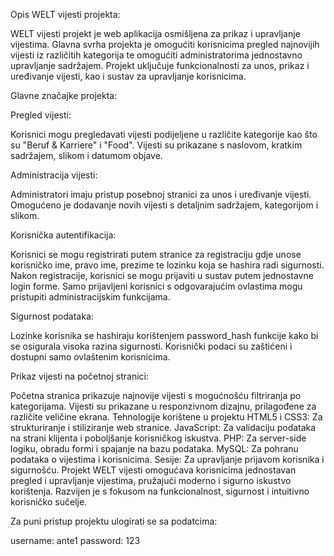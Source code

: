 Opis WELT vijesti projekta:

WELT vijesti projekt je web aplikacija osmišljena za prikaz i upravljanje vijestima. Glavna svrha projekta je omogućiti korisnicima pregled najnovijih vijesti iz različitih kategorija te omogućiti administratorima jednostavno upravljanje sadržajem. Projekt uključuje funkcionalnosti za unos, prikaz i uređivanje vijesti, kao i sustav za upravljanje korisnicima.

Glavne značajke projekta:

Pregled vijesti:


Korisnici mogu pregledavati vijesti podijeljene u različite kategorije kao što su "Beruf & Karriere" i "Food".
Vijesti su prikazane s naslovom, kratkim sadržajem, slikom i datumom objave.

Administracija vijesti:


Administratori imaju pristup posebnoj stranici za unos i uređivanje vijesti.
Omogućeno je dodavanje novih vijesti s detaljnim sadržajem, kategorijom i slikom.

Korisnička autentifikacija:


Korisnici se mogu registrirati putem stranice za registraciju gdje unose korisničko ime, pravo ime, prezime te lozinku koja se hashira radi sigurnosti.
Nakon registracije, korisnici se mogu prijaviti u sustav putem jednostavne login forme.
Samo prijavljeni korisnici s odgovarajućim ovlastima mogu pristupiti administracijskim funkcijama.

Sigurnost podataka:


Lozinke korisnika se hashiraju korištenjem password_hash funkcije kako bi se osigurala visoka razina sigurnosti.
Korisnički podaci su zaštićeni i dostupni samo ovlaštenim korisnicima.

Prikaz vijesti na početnoj stranici:


Početna stranica prikazuje najnovije vijesti s mogućnošću filtriranja po kategorijama.
Vijesti su prikazane u responzivnom dizajnu, prilagođene za različite veličine ekrana.
Tehnologije korištene u projektu
HTML5 i CSS3: Za strukturiranje i stiliziranje web stranice.
JavaScript: Za validaciju podataka na strani klijenta i poboljšanje korisničkog iskustva.
PHP: Za server-side logiku, obradu formi i spajanje na bazu podataka.
MySQL: Za pohranu podataka o vijestima i korisnicima.
Sesije: Za upravljanje prijavom korisnika i sigurnošću.
Projekt WELT vijesti omogućava korisnicima jednostavan pregled i upravljanje vijestima, pružajući moderno i sigurno iskustvo korištenja. Razvijen je s fokusom na funkcionalnost, sigurnost i intuitivno korisničko sučelje.


Za puni pristup projektu ulogirati se sa podatcima:

username: ante1
password: 123
